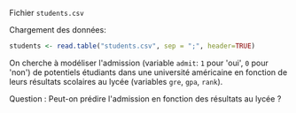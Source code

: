Fichier `students.csv`

Chargement des données:
```R
students <- read.table("students.csv", sep = ";", header=TRUE)
```

On cherche à modéliser l'admission (variable `admit`: `1` pour 'oui', `0` pour 'non') de potentiels étudiants dans une université américaine en fonction de leurs résultats scolaires au lycée (variables `gre`, `gpa`, `rank`).

Question : Peut-on prédire l'admission en fonction des résultats au lycée ?
